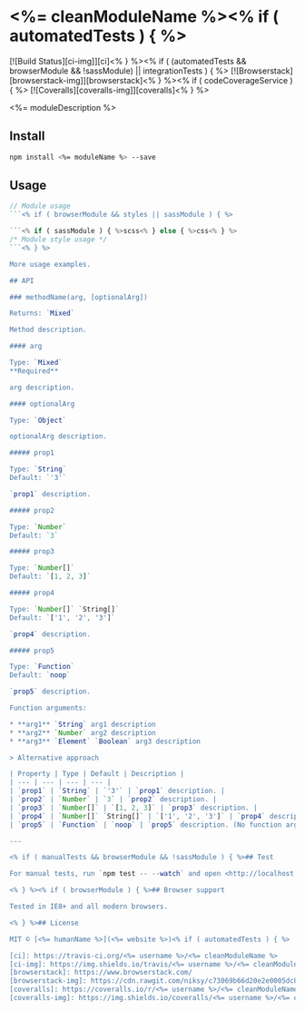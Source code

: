 # <%= cleanModuleName %><% if ( automatedTests ) { %>

[![Build Status][ci-img]][ci]<% } %><% if ( (automatedTests && browserModule && !sassModule) || integrationTests ) { %> [![Browserstack][browserstack-img]][browserstack]<% } %><% if ( codeCoverageService ) { %> [![Coveralls][coveralls-img]][coveralls]<% } %>

<%= moduleDescription %>

## Install

```sh
npm install <%= moduleName %> --save
```

## Usage

```js
// Module usage
```<% if ( browserModule && styles || sassModule ) { %>

```<% if ( sassModule ) { %>scss<% } else { %>css<% } %>
/* Module style usage */
```<% } %>

More usage examples.

## API

### methodName(arg, [optionalArg])

Returns: `Mixed`

Method description.

#### arg

Type: `Mixed`
**Required**

arg description.

#### optionalArg

Type: `Object`

optionalArg description.

##### prop1

Type: `String`  
Default: `'3'`

`prop1` description.

##### prop2

Type: `Number`  
Default: `3`

##### prop3

Type: `Number[]`  
Default: `[1, 2, 3]`

##### prop4

Type: `Number[]` `String[]`  
Default: `['1', '2', '3']`

`prop4` description.

##### prop5

Type: `Function`  
Default: `noop`

`prop5` description.

Function arguments:

* **arg1** `String` arg1 description
* **arg2** `Number` arg2 description
* **arg3** `Element` `Boolean` arg3 description

> Alternative approach

| Property | Type | Default | Description |
| --- | --- | --- | --- |
| `prop1` | `String` | `'3'` | `prop1` description. |
| `prop2` | `Number` | `3` | `prop2` description. |
| `prop3` | `Number[]` | `[1, 2, 3]` | `prop3` description. |
| `prop4` | `Number[]` `String[]` | `['1', '2', '3']` | `prop4` description. |
| `prop5` | `Function` | `noop` | `prop5` description. (No function arguments description) |

---

<% if ( manualTests && browserModule && !sassModule ) { %>## Test

For manual tests, run `npm test -- --watch` and open <http://localhost:9000/> in your browser.

<% } %><% if ( browserModule ) { %>## Browser support

Tested in IE8+ and all modern browsers.

<% } %>## License

MIT © [<%= humanName %>](<%= website %>)<% if ( automatedTests ) { %>

[ci]: https://travis-ci.org/<%= username %>/<%= cleanModuleName %>
[ci-img]: https://img.shields.io/travis/<%= username %>/<%= cleanModuleName %>.svg<% } %><% if ( (automatedTests && browserModule && !sassModule) || integrationTests ) { %>
[browserstack]: https://www.browserstack.com/
[browserstack-img]: https://cdn.rawgit.com/niksy/c73069b66d20e2e0005dc8479c125fbd/raw/f644159e3f5f07291f98f59a44146735e9962e0d/browserstack.svg<% } %><% if ( codeCoverageService ) { %>
[coveralls]: https://coveralls.io/r/<%= username %>/<%= cleanModuleName %>
[coveralls-img]: https://img.shields.io/coveralls/<%= username %>/<%= cleanModuleName %>.svg<% } %>
